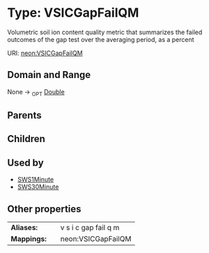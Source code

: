 
# Type: VSICGapFailQM


Volumetric soil ion content quality metric that summarizes the failed outcomes of the gap test over the averaging period, as a percent

URI: [neon:VSICGapFailQM](https://data.neonscience.org/VSICGapFailQM)


## Domain and Range

None ->  <sub>OPT</sub> [Double](types/Double.md)

## Parents


## Children


## Used by

 * [SWS1Minute](SWS1Minute.md)
 * [SWS30Minute](SWS30Minute.md)

## Other properties

|  |  |  |
| --- | --- | --- |
| **Aliases:** | | v s i c gap fail q m |
| **Mappings:** | | neon:VSICGapFailQM |

